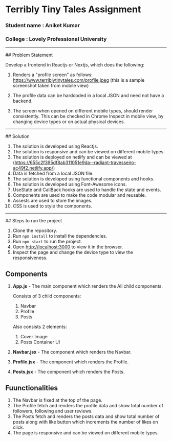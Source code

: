 # Terribly Tiny Tales Assignment
<h3>Student name : Aniket Kumar</h3>
<h3>College : Lovely Professional University</h3>

<hr>
## Problem Statement

Develop a frontend in Reactjs or Nextjs, which does the following:

1. Renders a "profile screen" as follows: https://www.terriblytinytales.com/profile.jpeg (this is a sample screenshot taken from mobile view)

2. The profile data can be hardcoded in a local JSON and need not have a backend.

3. The screen when opened on different mobile types, should render consistently. This can be checked in Chrome Inspect in mobile view, by changing device types or on actual physical devices.

<hr style="color:green;">
## Solution

1. The solution is developed using Reactjs.
2. The solution is responsive and can be viewed on different mobile types.
3. The solution is deployed on netlify and can be viewed at (https://655c2f395df8ab311051e9da--radiant-travesseiro-ac49f2.netlify.app/)
4. Data is fetched from a local JSON file.
5. The solution is developed using functional components and hooks.
6. The solution is developed using Font-Awesome icons.
7. UseState and CallBack hooks are used to handle the state and events.
8. Components are used to make the code modular and reusable.
9. Assests are used to store the images.
10. CSS is used to style the components.


<hr>
## Steps to run the project

1. Clone the repository.
2. Run `npm install` to install the dependencies.
3. Run `npm start` to run the project.
4. Open [http://localhost:3000](http://localhost:3000) to view it in the browser.
5. Inspect the page and change the device type to view the responsiveness.

## Components

1. <b>App.js</b> - The main component which renders the All child components.

    Consists of 3 child components:
    1. Navbar
    2. Profile
    3. Posts

    Also consists 2 elements:
    1. Cover Image
    2. Posts Container UI


2. <b>Navbar.jsx</b> - The component which renders the Navbar.
3. <b>Profile.jsx</b> - The component which renders the Profile.
4. <b>Posts.jsx</b> - The component which renders the Posts.

## Fuunctionalities

1. The Navbar is fixed at the top of the page.
2. The Profile fetch and renders the profile data and show total number of followers, following and user reviews.
3. The Posts fetch and renders the posts data and show total number of posts along with like button which increments the number of likes on click.
4. The page is responsive and can be viewed on different mobile types.

